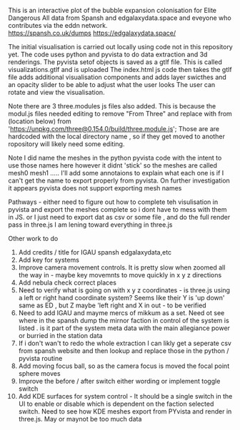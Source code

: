 This is an interactive plot of the bubble expansion colonisation for Elite Dangerous 
All data from Spansh and edgalaxydata.space and eveyone who contributes via the eddn network.  
https://spansh.co.uk/dumps
https://edgalaxydata.space/

The initial visualisation is carried out locally using code not in this repository yet. 
The code uses python and pyvista to do data extraction and 3d renderings. The pyvista setof objects is saved as a gtlf file. 
This is called visualizations.gtlf and is uploaded 
The index.html js code then takes the gtlf file adds additional visualisation components and adds layer swicthes and an opacity slider to be able to adjust what the user looks
The user can rotate and view the visualisation.

Note there are 3 three.modules js files also added. This is because the modul.js files needed editing to remove "From Three" and replace with from (location below) 
from 'https://unpkg.com/three@0.154.0/build/three.module.js';
Those are are hardcoded with the local directory name , so if they get moved to another ropository will likely need some editing.

Note I did name the meshes in the python pyvista code with the intent to use those names here however it didnt 'stick' so the meshes are called mesh0 mesh1 .....
I'll add some annotaions to explain what each one is if I can't get the name to export properly from pyvista.
On further investigation it appears pyvista does not support exporting mesh names

Pathways - either need to figure out how to complete teh visulisation in pyvista and export the meshes complete so i dont have to mess with them in JS. or I just need to export dat as csv or some file , and do the full render pass in three.js 
I am lening toward everything in three.js 

Other work to do 
1) Add credits / title for IGAU spansh edgalaxydata,etc 
2) Add key for systems
3) Improve camera movement controls. It is pretty slow when zoomed all the way in - maybe key movemnts to move quickly in x y z directions 
4) Add nebula check correct places
5) Need to verify what is going on with x y z coordinates - is three.js using a left or right hand coordinate system? Seems like their Y is 'up down' same as ED , but Z maybe 'left right and X in out - to be verified 
6) Need to add IGAU and mayme mercs of mikkum as a set. Need ot see where in the spansh dump the mirnor faction in control of the system is listed . is it part of the system meta data with the main  allegiance power or burried in the station data
7) If i don't wan't to redo the whole extraction I can likly get a seperate csv from spansh website and then lookup and replace those in the python / pyvista routine
8) Add moving focus ball, so as the camera focus is moved the focal point sphere moves
9) Improve the before / after switch either wording or implement toggle switch
10) Add KDE surfaces for system control - It should be a single switch in the UI to enable or disable which is dependent on the faction selected switch. Need to see how KDE meshes export from PYvista and render in three.js. May or maynot be too much data 
